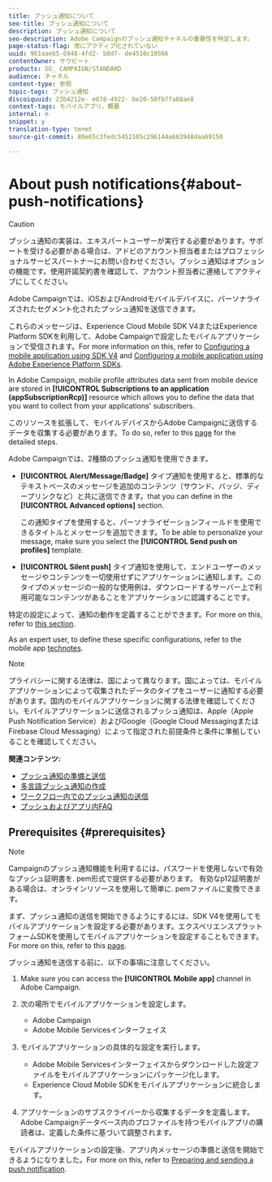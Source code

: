 ```yaml
---
title: プッシュ通知について
seo-title: プッシュ通知について
description: プッシュ通知について
seo-description: Adobe Campaignのプッシュ通知チャネルの重要性を特定します。
page-status-flag: 常にアクティブ化されていない
uuid: 961aaeb5-6948-4fd2- b8d7- de4510c10566
contentOwner: サウビート
products: SG_ CAMPAIGN/STANDARD
audience: チャネル
content-type: 参照
topic-tags: プッシュ通知
discoiquuid: 23b4212e- e878-4922- be20-50fb7fa88ae8
context-tags: モバイルアプリ，概要
internal: n
snippet: y
translation-type: tm+mt
source-git-commit: 80e65c3fedc5452105c296144a683948daa69150

---
```



# About push notifications{#about-push-notifications}

>[!CAUTION]
>
>プッシュ通知の実装は、エキスパートユーザーが実行する必要があります。サポートを受ける必要がある場合は、アドビのアカウント担当者またはプロフェッショナルサービスパートナーにお問い合わせください。プッシュ通知はオプションの機能です。使用許諾契約書を確認して、アカウント担当者に連絡してアクティブにしてください。

Adobe Campaignでは、iOSおよびAndroidモバイルデバイスに、パーソナライズされたセグメント化されたプッシュ通知を送信できます。

これらのメッセージは、Experience Cloud Mobile SDK V4またはExperience Platform SDKを利用して、Adobe Campaignで設定したモバイルアプリケーションで受信されます。For more information on this, refer to [Configuring a mobile application using SDK V4](https://helpx.adobe.com/campaign/kb/configuring-app-sdkv4.html) and [Configuring a mobile application using Adobe Experience Platform SDKs](https://helpx.adobe.com/campaign/kb/configuring-app-sdk.html).

In Adobe Campaign, mobile profile attributes data sent from mobile device are stored in **[!UICONTROL Subscriptions to an application (appSubscriptionRcp)]** resource which allows you to define the data that you want to collect from your applications' subscribers.

このリソースを拡張して、モバイルデバイスからAdobe Campaignに送信するデータを収集する必要があります。To do so, refer to this [page](../../developing/using/extending-the-subscriptions-to-an-application-resource.md) for the detailed steps.

Adobe Campaignでは、2種類のプッシュ通知を使用できます。

* **[!UICONTROL Alert/Message/Badge]** タイプ通知を使用すると、標準的なテキストベースのメッセージを追加のコンテンツ（サウンド、バッジ、ディープリンクなど）と共に送信できます。that you can define in the **[!UICONTROL Advanced options]** section.

   この通知タイプを使用すると、パーソナライゼーションフィールドを使用できるタイトルとメッセージを追加できます。To be able to personalize your message, make sure you select the **[!UICONTROL Send push on profiles]** template.

* **[!UICONTROL Silent push]** タイプ通知を使用して、エンドユーザーのメッセージやコンテンツを一切使用せずにアプリケーションに通知します。このタイプのメッセージの一般的な使用例は、ダウンロードするサーバー上で利用可能なコンテンツがあることをアプリケーションに認識することです。

特定の設定によって、通知の動作を定義することができます。For more on this, refer to [this section](../../channels/using/customizing-a-push-notification.md).

As an expert user, to define these specific configurations, refer to the mobile app [technotes](https://helpx.adobe.com/campaign/kb/acs-article-list.html).

>[!NOTE]
>
>プライバシーに関する法律は、国によって異なります。国によっては、モバイルアプリケーションによって収集されたデータのタイプをユーザーに通知する必要があります。国内のモバイルアプリケーションに関する法律を確認してください。モバイルアプリケーションに送信されるプッシュ通知は、Apple（Apple Push Notification Service）およびGoogle（Google Cloud MessagingまたはFirebase Cloud Messaging）によって指定された前提条件と条件に準拠していることを確認してください。

**関連コンテンツ:**

* [プッシュ通知の準備と送信](../../channels/using/preparing-and-sending-a-push-notification.md)
* [多言語プッシュ通知の作成](../../channels/using/creating-a-multilingual-push-notification.md)
* [ワークフロー内でのプッシュ通知の送信](../../automating/using/push-notification-delivery.md)
* [プッシュおよびアプリ内FAQ](https://helpx.adobe.com/campaign/kb/push_inapp_faq.html)

## Prerequisites {#prerequisites}

>[!NOTE]
>Campaignのプッシュ通知機能を利用するには、パスワードを使用しないで有効なプッシュ証明書を. pem形式で提供する必要があります。
有効なp12証明書がある場合は、オンラインリソースを使用して簡単に. pemファイルに変換できます。

まず、プッシュ通知の送信を開始できるようにするには、SDK V4を使用してモバイルアプリケーションを設定する必要があります。エクスペリエンスプラットフォームSDKを使用してモバイルアプリケーションを設定することもできます。For more on this, refer to this [page](https://helpx.adobe.com/campaign/kb/configuring-app-sdk.html).

プッシュ通知を送信する前に、以下の事項に注意してください。

1. Make sure you can access the **[!UICONTROL Mobile app]** channel in Adobe Campaign.
1. 次の場所でモバイルアプリケーションを設定します。

   * Adobe Campaign
   * Adobe Mobile Servicesインターフェイス

1. モバイルアプリケーションの具体的な設定を実行します。

   * Adobe Mobile Servicesインターフェイスからダウンロードした設定ファイルをモバイルアプリケーションにパッケージ化します。
   * Experience Cloud Mobile SDKをモバイルアプリケーションに統合します。

1. アプリケーションのサブスクライバーから収集するデータを定義します。Adobe Campaignデータベース内のプロファイルを持つモバイルアプリの購読者は、定義した条件に基づいて調整されます。

モバイルアプリケーションの設定後、アプリ内メッセージの準備と送信を開始できるようになりました。For more on this, refer to [Preparing and sending a push notification](../../channels/using/preparing-and-sending-a-push-notification.md).
